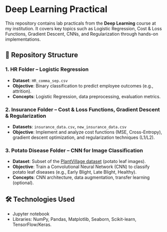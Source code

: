 # Deep Learning Practical

This repository contains lab practicals from the **Deep Learning** course at my institution. It covers key topics such as Logistic Regression, Cost & Loss Functions, Gradient Descent, CNNs, and Regularization through hands-on implementations.

## 📂 Repository Structure

### 1. **HR Folder – Logistic Regression**
   - **Dataset**: `HR_comma_sep.csv`  
   - **Objective**: Binary classification to predict employee outcomes (e.g., attrition).  
   - **Concepts**: Logistic Regression, data preprocessing, evaluation metrics.

### 2. **Insurance Folder – Cost & Loss Functions, Gradient Descent & Regularization**
   - **Datasets**: `insurance_data.csv`, `new_insurance_data.csv`  
   - **Objective**: Implement and analyze cost functions (MSE, Cross-Entropy), gradient descent optimization, and regularization techniques (L1/L2).  

### 3. **Potato Disease Folder – CNN for Image Classification**
   - **Dataset**: Subset of the [PlantVillage dataset](https://www.kaggle.com/datasets/arajmishra/potato-dataset?resource=download) (potato leaf images).  
   - **Objective**: Train a Convolutional Neural Network (CNN) to classify potato leaf diseases (e.g., Early Blight, Late Blight, Healthy).  
   - **Concepts**: CNN architecture, data augmentation, transfer learning (optional).

## 🛠️ Technologies Used
- Jupyter notebook 
- Libraries: NumPy, Pandas, Matplotlib, Seaborn, Scikit-learn, TensorFlow/Keras.  
